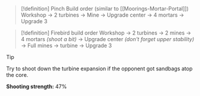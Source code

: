 >[!definition] Pinch Build order (similar to [[Moorings-Mortar-Portal]])
>Workshop -> 2 turbines -> Mine -> Upgrade center -> 4 mortars -> Upgrade 3

>[!definition] Firebird build order
>Workshop -> 2 turbines -> 2 mines -> 4 mortars *(shoot a bit)* -> Upgrade center *(don't forget upper stability)* -> Full mines -> turbine -> Upgrade 3

>[!tip] 
>Try to shoot down the turbine expansion if the opponent got sandbags atop the core.


**Shooting strength:** 47%